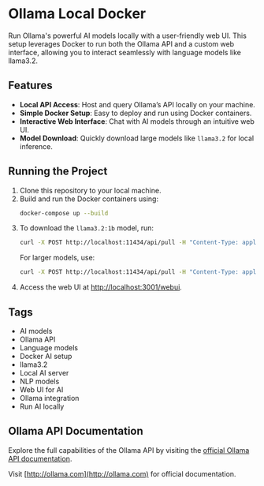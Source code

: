 # Ollama Local Docker

Run Ollama's powerful AI models locally with a user-friendly web UI. This setup leverages Docker to run both the Ollama API and a custom web interface, allowing you to interact seamlessly with language models like llama3.2.

## Features

- **Local API Access**: Host and query Ollama’s API locally on your machine.
- **Simple Docker Setup**: Easy to deploy and run using Docker containers.
- **Interactive Web Interface**: Chat with AI models through an intuitive web UI.
- **Model Download**: Quickly download large models like `llama3.2` for local inference.

## Running the Project

1. Clone this repository to your local machine.
2. Build and run the Docker containers using:
   ```bash
   docker-compose up --build
   ```
3. To download the `llama3.2:1b` model, run:
   ```bash
   curl -X POST http://localhost:11434/api/pull -H "Content-Type: application/json" -d '{"model": "llama3.2:1b"}'
   ```
   For larger models, use:
   ```bash
   curl -X POST http://localhost:11434/api/pull -H "Content-Type: application/json" -d '{"model": "llama3.2"}'
   ```
4. Access the web UI at [http://localhost:3001/webui](http://localhost:3001/webui).

## Tags

- AI models
- Ollama API
- Language models
- Docker AI setup
- llama3.2
- Local AI server
- NLP models
- Web UI for AI
- Ollama integration
- Run AI locally

## Ollama API Documentation

Explore the full capabilities of the Ollama API by visiting the [official Ollama API documentation]([https://ollama.com/docs/api](https://github.com/ollama/ollama/blob/main/docs/api.md)).

Visit [http://ollama.com](http://ollama.com) for official documentation.
